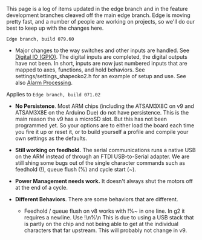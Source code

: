 This page is a log of items updated in the edge branch and in the feature development branches cleaved off the main edge branch. Edge is moving pretty fast, and a number of people are working on projects, so we'll do our best to keep up with the changes here.

`Edge branch, build 079.60`
- Major changes to the way switches and other inputs are handled. See [Digital IO (GPIO)](Digital-IO-(GPIO)). The digital inputs are completed, the digital outputs have not been. In short, inputs are now just numbered inputs that are mapped to axes, functions, and hold behaviors. See settings/settings_shapeoko2.h for an example of setup and use. See also [Alarm Processing](Alarm-Processing).


Applies to `Edge branch, build 071.02`

* **No Persistence**. Most ARM chips (including the ATSAM3X8C on v9 and ATSAM3X8E on the Arduino Due) do not have persistence. This is the main reason the v9 has a microSD slot. But this has not been programmed yet. So your options are to either load the board each time you fire it up or reset it, or to build yourself a profile and compile your own settings as the defaults.

* **Still working on feedhold.** The serial communications runs a native USB on the ARM instead of through an FTDI USB-to-Serial adapter. We are still shing some bugs out of the single character commands such as feedhold (!), queue flush (%) and cycle start (~). 

* **Power Management needs work.** It doesn't always shut the motors off at the end of a cycle.

* **Different Behaviors**. There are some behaviors that are different.
  * Feedhold / queue flush on v8 works with !%~ in one line. In g2 it requires a newline. Use !\n%\n  This is due to using a USB stack that is partly on the chip and not being able to get at the individual characters that far upstream. This will probably not change in v9.
